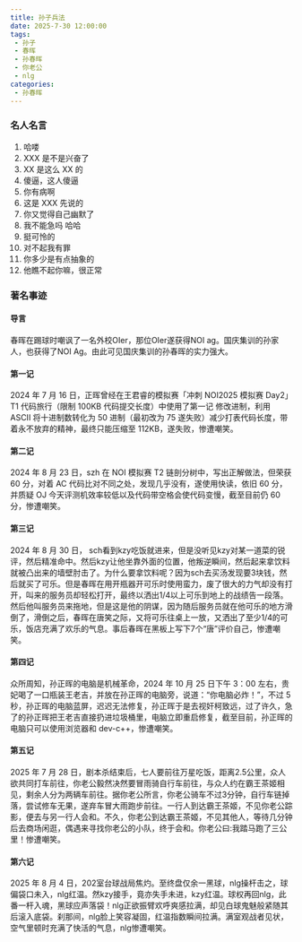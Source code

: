 ```yaml
---
title: 孙子兵法
date: 2025-7-30 12:00:00
tags:
 - 孙子
 - 春晖
 - 孙春晖
 - 你老公
 - nlg
categories:
 - 孙春晖
---
```


<!-- more -->

### 名人名言
1. 哈喽
2. XXX 是不是兴奋了
3. XX 是这么 XX 的
4. 傻逼，这人傻逼
5. 你有病啊
6. 这是 XXX 先说的
7. 你又觉得自己幽默了
8. 我不能急吗 哈哈
9. 挺可怜的
10. 对不起我有罪
11. 你多少是有点抽象的
12. 他瞧不起你嘛，很正常

### 著名事迹
#### 导言
春晖在踢球时嘲讽了一名外校OIer，那位OIer遂获得NOI ag。国庆集训的孙家人，也获得了NOI Ag。由此可见国庆集训的孙春晖的实力强大。

#### 第一记
2024 年 7 月 16 日，正晖曾经在王君睿的模拟赛「冲刺 NOI2025 模拟赛 Day2」 T1 代码旅行（限制 100KB 代码提交长度）中使用了第一记 修改进制，利用 ASCII 将十进制数转化为 50 进制（最初改为 75 遂失败）减少打表代码长度，带着永不放弃的精神，最终只能压缩至 112KB，遂失败，惨遭嘲笑。
#### 第二记
2024 年 8 月 23 日，szh 在 NOI 模拟赛 T2 链剖分树中，写出正解做法，但荣获 60 分，对着 AC 代码比对不同之处，发现几乎没有，遂使用快读，依旧 60 分，并质疑 OJ 今天评测机效率较低以及代码带空格会使代码变慢，截至目前仍 60 分，惨遭嘲笑。
#### 第三记
2024 年 8 月 30 日， sch看到kzy吃饭就进来，但是没听见kzy对某一道菜的锐评，然后精准命中。然后kzy让他坐靠外面的位置，他叛逆瞬间，然后起来拿饮料就被凸出来的墙壁肘击了。为什么要拿饮料呢？因为sch去买汤发现要3块钱，然后就买了可乐。但是春晖在用开瓶器开可乐时使用蛮力，废了很大的力气却没有打开，叫来的服务员却轻松打开，最终以洒出1/4以上可乐到地上的战绩告一段落。然后他叫服务员来拖地，但是这是他的阴谋，因为随后服务员就在他可乐的地方滑倒了，滑倒之后，春晖在唐笑之际，又将可乐往桌上一放，又洒出了至少1/4的可乐，饭店充满了欢乐的气息。事后春晖在黑板上写下7个“唐”评价自己，惨遭嘲笑。
#### 第四记
众所周知，孙正晖的电脑是机械革命，2024 年 10 月 25 日下午 3：00 左右，贵妃喝了一口瓶装王老吉，并放在孙正晖的电脑旁，说道：“你电脑必炸！”，不过 5 秒，孙正晖的电脑蓝屏，迟迟无法修复，孙正晖于是去视奸柯致远，过了许久，急了的孙正晖把王老吉直接扔进垃圾桶里，电脑立即重启修复，截至目前，孙正晖的电脑只可以使用浏览器和 dev-c++，惨遭嘲笑。
#### 第五记
2025 年 7 月 28 日，剧本杀结束后，七人要前往万星吃饭，距离2.5公里，众人欲共同打车前往，你老公毅然决然要冒雨骑自行车前往，与众人约在霸王茶姬相见，剩余人分为两辆车前往。据你老公所言，你老公骑车不过3分钟，自行车链掉落，尝试修车无果，遂弃车冒大雨跑步前往。一行人到达霸王茶姬，不见你老公踪影，便去与另一行人会和。不久，你老公到达霸王茶姬，不见其他人，等待几分钟后去商场闲逛，偶遇来寻找你老公的小队，终于会和。你老公曰:我踏马跑了三公里！惨遭嘲笑。
#### 第六记
2025 年 8 月 4 日，202室台球战局焦灼。至终盘仅余一黑球，nlg操杆击之，球偏袋口未入，nlg红温。然kzy接手，竟亦失手未进，kzy红温。球权再回nlg，此番一杆入魂，黑球应声落袋！nlg正欲振臂欢呼爽感拉满，却见白球鬼魅般紧随其后滚入底袋。刹那间，nlg脸上笑容凝固，红温指数瞬间拉满。满室观战者见状，空气里顿时充满了快活的气息，nlg惨遭嘲笑。
